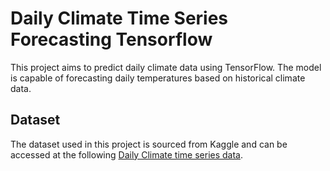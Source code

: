 # Daily Climate Time Series Forecasting Tensorflow

This project aims to predict daily climate data using TensorFlow. The model is capable of forecasting daily temperatures based on historical climate data.

## Dataset

The dataset used in this project is sourced from Kaggle and can be accessed at the following [Daily Climate time series data](https://www.kaggle.com/datasets/sumanthvrao/daily-climate-time-series-data).


